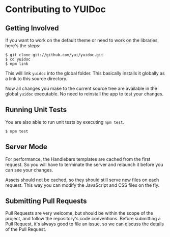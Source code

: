 Contributing to YUIDoc
======================

Getting Involved
----------------

If you want to work on the default theme or need to work on the libraries, here's the steps:

    $ git clone git://github.com/yui/yuidoc.git
    $ cd yuidoc
    $ npm link

This will link `yuidoc` into the global folder. This basically installs it globally as a
link to this source directory.

Now all changes you make to the current source tree are available in the global `yuidoc`
executable. No need to reinstall the app to test your changes.

Running Unit Tests
------------------

You are also able to run unit tests by executing `npm test`.

    $ npm test

Server Mode
-----------

For performance, the Handlebars templates are cached from the first request. So you will have
to terminate the server and relaunch it before you can see your changes.

Assets should not be cached, so they should still serve new files on each request. This way
you can modify the JavaScript and CSS files on the fly.

Submitting Pull Requests
------------------------

Pull Requests are very welcome, but should be within the scope of the project, and follow the
repository's code conventions. Before submitting a Pull Request, it's always good to file an
issue, so we can discuss the details of the Pull Request.
